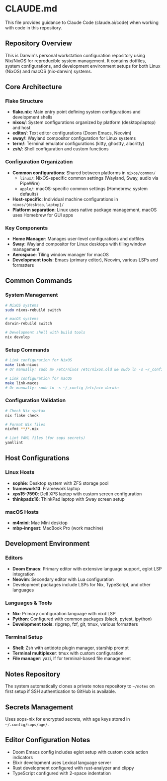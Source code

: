 # CLAUDE.md

This file provides guidance to Claude Code (claude.ai/code) when working with code in this repository.

## Repository Overview

This is Darwin's personal workstation configuration repository using Nix/NixOS for reproducible system management. It contains dotfiles, system configurations, and development environment setups for both Linux (NixOS) and macOS (nix-darwin) systems.

## Core Architecture

### Flake Structure
- **flake.nix**: Main entry point defining system configurations and development shells
- **nixos/**: System configurations organized by platform (desktop/laptop) and host
- **editor/**: Text editor configurations (Doom Emacs, Neovim)
- **sway/**: Wayland compositor configuration for Linux systems
- **term/**: Terminal emulator configurations (kitty, ghostty, alacritty)
- **zsh/**: Shell configuration and custom functions

### Configuration Organization
- **Common configurations**: Shared between platforms in `nixos/common/`
  - `linux/`: NixOS-specific common settings (Wayland, Sway, audio via PipeWire)
  - `apple/`: macOS-specific common settings (Homebrew, system defaults)
- **Host-specific**: Individual machine configurations in `nixos/{desktop,laptop}/`
- **Platform separation**: Linux uses native package management, macOS uses Homebrew for GUI apps

### Key Components
- **Home Manager**: Manages user-level configurations and dotfiles
- **Sway**: Wayland compositor for Linux desktops with tiling window management
- **Aerospace**: Tiling window manager for macOS
- **Development tools**: Emacs (primary editor), Neovim, various LSPs and formatters

## Common Commands

### System Management
```bash
# NixOS systems
sudo nixos-rebuild switch

# macOS systems  
darwin-rebuild switch

# Development shell with build tools
nix develop
```

### Setup Commands
```bash
# Link configuration for NixOS
make link-nixos
# Or manually: sudo mv /etc/nixos /etc/nixos.old && sudo ln -s ~/_config /etc/nixos

# Link configuration for macOS
make link-macos  
# Or manually: sudo ln -s ~/_config /etc/nix-darwin
```

### Configuration Validation
```bash
# Check Nix syntax
nix flake check

# Format Nix files
nixfmt **/*.nix

# Lint YAML files (for sops secrets)
yamllint
```

## Host Configurations

### Linux Hosts
- **sophie**: Desktop system with ZFS storage pool
- **framework13**: Framework laptop
- **xps15-7590**: Dell XPS laptop with custom screen configuration
- **thinkpadz16**: ThinkPad laptop with Sway screen setup

### macOS Hosts  
- **m4mini**: Mac Mini desktop
- **mbp-inngest**: MacBook Pro (work machine)

## Development Environment

### Editors
- **Doom Emacs**: Primary editor with extensive language support, eglot LSP integration
- **Neovim**: Secondary editor with Lua configuration
- Development packages include LSPs for Nix, TypeScript, and other languages

### Languages & Tools
- **Nix**: Primary configuration language with nixd LSP
- **Python**: Configured with common packages (black, pytest, ipython)
- **Development tools**: ripgrep, fzf, git, tmux, various formatters

### Terminal Setup
- **Shell**: Zsh with antidote plugin manager, starship prompt
- **Terminal multiplexer**: tmux with custom configuration
- **File manager**: yazi, lf for terminal-based file management

## Notes Repository
The system automatically clones a private notes repository to `~/notes` on first setup if SSH authentication to GitHub is available.

## Secrets Management
Uses sops-nix for encrypted secrets, with age keys stored in `~/.config/sops/age/`.

## Editor Configuration Notes
- Doom Emacs config includes eglot setup with custom code action indicators
- Elixir development uses Lexical language server
- Rust development configured with rust-analyzer and clippy
- TypeScript configured with 2-space indentation